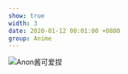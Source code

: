 ```yaml
---
show: true
width: 3
date: 2020-01-12 00:01:00 +0800
group: Anime
---
```

<div>
    <img data-src="{{ 'assets/images/etc/Anon.png' | relative_url }}" class="lazy w-100 rounded-xl" src="{{ '/assets/images/empty_300x200.png' | relative_url }}" data-toggle="tooltip" data-placement="top" title="Anon酱可爱捏">
</div>
